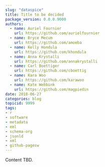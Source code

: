 ```yaml
---
slug: "dataspice"
title: Title to be decided
package_version: 0.0.0.9000
authors:
  - name: Auriel Fournier
    url: https://github.com/aurielfournier
  - name: Bryce Mecum
    url: https://github.com/amoeba
  - name: Kelly Hondula
    url: https://github.com/khondula
  - name: Anna Krystalli
    url: https://github.com/annakrystalli
  - name: Carl Boettiger
    url: https://github.com/cboettig
  - name: Kara Woo
    url: https://github.com/karawoo
  - name: Kate Webbink
    url: https://github.com/magpiedin
date: 2018-06-27
categories: blog
topicid: 9999
tags:
- r
- software
- metadata
- eml
- schema-org
- jsonld
- xml
- github-pagesw
---
```


Content TBD.
